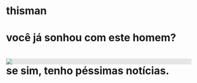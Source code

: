 # thisman
<html>
<head> 
<h1>você já sonhou com este homem?</h1>

<body>
          <h1>
 <img style="display: block;-webkit-user-select: none;margin: auto;background-color: hsl(0, 0%, 90%);transition: background-color 300ms;" src="https://camo.githubusercontent.com/3444a3f24e65a31a5419a5678febb76c14ce7aa58536293b865c1680174f11f2/68747470733a2f2f656e637279707465642d74626e302e677374617469632e636f6d2f696d616765733f713d74626e3a414e643947635473346b386449667574726e5035676e4c67786c37654d7032756d6268666e386f5537772673">
se sim, tenho péssimas notícias.
